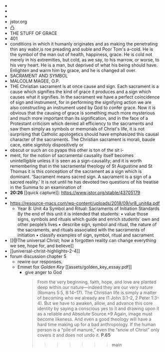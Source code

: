 -
-
-
- jstor.org
- 凸
- THE STUFF OF GRACE
- 401
- conditions in which it humanly originates and as making the penetrating thin any wabir,is roe preading and suble and Poor Tom's a-cold. He is the symbol of the man out of health, happiness, grace. He is cold not merely in his extremities, but cold, as we say, to his marrow, or worse, to his very heart. He is a man, but deprived of what his being should have. Enlighten and warm him by grace, and he is changed all over.
- SACRAMENT AND SYMBOL
- MALCOLM MAGEE, O.P.
- THE Christian sacrament is at once cause and sign. Each sacrament is a cause which signifies the kind of grace it produces and a sign which causes what it signifies. In the sacrament we have a perfect coincidence of sign and instrument, for in performing the signifying action we are also constructing an instrument used by God to confer grace. Now it is obvious that the causing of grace is something much more mysterious and much more important than its signification, and in the face of a Protestant criticism which denied all efficiency to the sacraments and saw them simply as symbols or memorials of Christ's life, it is not surprising that Catholic apologetics should have emphasized this causal character of the sacraments. The Christian sacrament is morali, baude cace, eatie signitoly dispositively or
- obscut or such an co pyaps this other is ton of the sit i-
- ment, for the notion of sacramental causality itself becomes unintelligible unless it is seen as a sign-causality; and it is worth remembering that in the sacramental theology of St Augustine and St Thomas it is this conception of the sacrament as a sign which is dominant. 'Sacrament means sacred sign. A sacrament is a sign of a sacred reality.' It is not until he has devoted two questions of his treatise in the Summa to an examination of
- **20:26** [[quick capture]]:  https://www.jstor.org/stable/43705179
-
- https://resource-macs.com/wp-content/uploads/2018/09/yr8_unit4a.pdf
	- Year 8: Unit 4a
	  Symbol and Ritual: Sacraments of Initiation
	  Standards
	  By the end of this unit it is intended that students:
	  • value those signs, symbols and rituals which guide and enrich students’ own and other people’s lives
	  • describe sign, symbol and ritual, the nature of the sacraments, and rituals associated with the sacraments of initiation
	  • classify examples of sign, symbol, ritual and sacrament
- [[@The universal Christ; how a forgotten reality can change everything we see, hope for, and believe]]
- [[universal-christ-highlights-2-4]]
- forum discussion chapter 5
	- rewire our responses.
	- Emmet fox *Golden Key* [[assets/golden_key_essay.pdf]]
		- give anger to God
		  > From the very beginning, faith, hope, and love are planted deep within our nature—indeed they are our very nature (Romans 5:5, 8:14–17). The Christian life is simply a matter of becoming who we already are (1 John 3:1–2, 2 Peter 1:3–4). But we have to awaken, allow, and advance this core identity by saying a conscious yes to it and drawing upon it as a reliable and Absolute Source.*9 Again, image must become likeness. And even a good theology will have a hard time making up for a bad anthropology. If the human person is a “pile of manure,” even the “snow of Christ” only covers it and does not undo it. **P.65**
		  >>>>>>> main